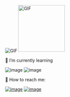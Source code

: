 

<img align="center" alt="GIF" src="https://user-images.githubusercontent.com/80424268/114613224-5388ab00-9ca3-11eb-82fa-7f822ce9347f.png" />

<img class="right" alt="GIF" src="https://user-images.githubusercontent.com/80424268/114612543-8f6f4080-9ca2-11eb-92e5-e8b10a2c075b.png" width="150" height="150" />




📔 I’m currently learning 


![image](https://user-images.githubusercontent.com/80424268/114608626-2dacd780-9c9e-11eb-8026-aa1bde44f02c.png)
![image](https://user-images.githubusercontent.com/80424268/114611543-71551080-9ca1-11eb-8405-9b5ed24794cf.png)

🍶 How to reach me:

[![image](https://user-images.githubusercontent.com/80424268/114607343-b88cd280-9c9c-11eb-82ab-3afc7770295f.png)](https://www.linkedin.com/in/martyna-szczekocka/)
[![image](https://user-images.githubusercontent.com/80424268/114607362-be82b380-9c9c-11eb-8cd6-368c11390cc7.png)](mailto:martyna.szczekocka@gmail.com)

